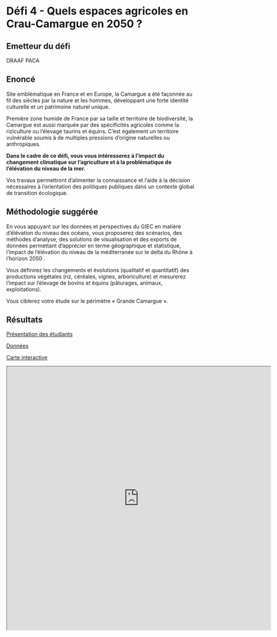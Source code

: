 # Défi 4 - Quels espaces agricoles en Crau-Camargue en 2050 ?

## Emetteur du défi

DRAAF PACA 

## Enoncé 

Site emblématique en France et en Europe, la Camargue a été façonnée au fil des siècles par la nature et les hommes, développant une forte identité culturelle et un patrimoine naturel unique.

Première zone humide de France par sa taille et territoire de biodiversité, la Camargue est aussi marquée par des spécificités agricoles comme la riziculture ou l’élevage taurins et équins. C’est également un territoire vulnérable soumis à de multiples pressions d’origine naturelles ou anthropiques.

**Dans le cadre de ce défi, vous vous intéresserez à l’impact du changement climatique sur l’agriculture et à la problématique de l’élévation du niveau de la mer.**

Vos travaux permettront d’alimenter la connaissance et l’aide à la décision nécessaires à l’orientation des politiques publiques dans un contexte global de transition écologique.   

## Méthodologie suggérée

En vous appuyant sur les données et perspectives du GIEC en matière d’élévation du niveau des océans, vous proposerez des scénarios, des méthodes d’analyse, des solutions de visualisation et des exports de données permettant d’apprécier en terme géographique et statistique, l’impact de l’élévation du niveau de la méditerranée sur le delta du Rhône à l’horizon 2050 .

Vous définirez les changements et évolutions (qualitatif et quantitatif) des productions végétales (riz, céréales, vignes, arboriculture) et mesurerez l’impact sur l’élevage de bovins et équins (pâturages, animaux, exploitations).

Vous ciblerez votre étude sur le périmètre « Grande Camargue ».

## Résultats 

[Présentation des étudiants](https://github.com/CRIGE-PACA-lab/hackathon_crige_2025/blob/main/resultats/Aix/D%C3%A9fi%204%20-%20quels%20espaces%20agricoles%20en%20Crau-Camargue%20en%202050/Pr%C3%A9sentation.pdf)

[Données](https://github.com/CRIGE-PACA-lab/hackathon_crige_2025/tree/main/resultats/Aix/D%C3%A9fi%204%20-%20quels%20espaces%20agricoles%20en%20Crau-Camargue%20en%202050/Donn%C3%A9es)

[Carte interactive](https://crige-paca-lab.github.io/hackathon_crige_2025/resultats/Aix/D%C3%A9fi%204%20-%20quels%20espaces%20agricoles%20en%20Crau-Camargue%20en%202050/qgis2web_2025_10_15-15_09_47_441140/)

<iframe src="https://github.com/CRIGE-PACA-lab/hackathon_crige_2025/blob/main/resultats/Aix/D%C3%A9fi%204%20-%20quels%20espaces%20agricoles%20en%20Crau-Camargue%20en%202050/qgis2web_2025_10_15-15_09_47_441140/index.html" height="700" width="700"></iframe> 